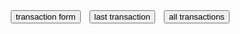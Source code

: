 <style>
  :host {display:table-cell; vertical-align: middle; height:50px;}
  ul {margin:0; padding:0 5px;}
  li {display:inline;  padding:0 5px;}
</style>
<ul>
  <li><button>transaction form</button></li>
  <li><button>last transaction</button></li>
  <li><button>all transactions</button></li>
<ul>
